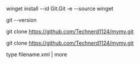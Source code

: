 winget install --id Git.Git -e --source winget 

git --version 

git clone https://github.com/Technerd1124/mymy.git

git clone https://github.com/Technerd1124/mymy.git 


type filename.xml | more
